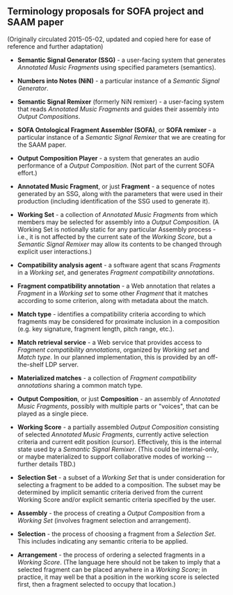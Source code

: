 ## Terminology proposals for SOFA project and SAAM paper

(Originally circulated 2015-05-02, updated and copied here for ease of reference and further adaptation) 

- **Semantic Signal Generator (SSG)** - a user-facing system that generates
_Annotated Music Fragments_ using specified parameters (semantics).

- **Numbers into Notes (NiN)** - a particular instance of a _Semantic Signal Generator_.

- **Semantic Signal Remixer** (formerly NiN remixer) - a user-facing system that reads _Annotated Music Fragments_ and guides their assembly into _Output Compositions_.

- **SOFA Ontological Fragment Assembler (SOFA)**, or **SOFA remixer** - a particular instance of a _Semantic Signal Remixer_ that we are creating for the SAAM paper.

- **Output Composition Player** - a system that generates an audio performance of a _Output Composition_. (Not part of the current SOFA effort.)

- **Annotated Music Fragment**, or just **Fragment** - a sequence of notes generated by an SSG, along with the parameters that were used in their production (including identification of the SSG used to generate it).

- **Working Set** - a collection of _Annotated Music Fragments_ from which members may be selected for assembly into a _Output Composition_.  (A Working Set is notionally static for any particular Assembly process - i.e., it is not affected by the current sate of the _Working Score_, but a _Semantic Signal Remixer_ may allow its contents to be changed through explicit user interactions.)

- **Compatibility analysis agent** - a software agent that scans _Fragments_ in a _Working set_, and generates _Fragment compatibility annotations_.

- **Fragment compatibility annotation** - a Web annotation that relates a _Fragment_ in a _Working set_ to some other _Fragment_ that it matches according to some criterion, along with metadata about the match.

- **Match type** - identifies a compatibility criteria according to which fragments may be considered for proximate inclusion in a composition (e.g. key signature, fragment length, pitch range, etc.).

- **Match retrieval service** - a Web service that provides access to _Fragment compatibility annotations_, organized by _Working set_ and _Match type_.  In our planned implementation, this is provided by an off-the-shelf LDP server.

- **Materialized matches** - a collection of _Fragment compatibility annotations_ sharing a common match type.

- **Output Composition**, or just **Composition** - an assembly of _Annotated Music Fragments_, possibly with multiple parts or "voices", that can be played as a single piece.

- **Working Score** - a partially assembled _Output Composition_ consisting of selected _Annotated Music Fragments_, currently active selection criteria and current edit position (cursor).  Effectively, this is the internal state used by a _Semantic Signal Remixer_. (This could be internal-only, or maybe materialized to support collaborative modes of working -- further details TBD.)

- **Selection Set** - a subset of a _Working Set_ that is under consideration for selecting a fragment to be added to a composition.  The subset may be determined by implicit semantic criteria derived from the current Working Score and/or explicit semantic criteria specified by the user.

- **Assembly** - the process of creating a _Output Composition_ from a _Working Set_ (involves fragment selection and arrangement).

- **Selection** - the process of choosing a fragment from a _Selection Set_.  This includes indicating any semantic criteria to be applied.

- **Arrangement** - the process of ordering a selected fragments in a _Working Score_. (The language here should not be taken to imply that a selected fragment can be placed anywhere in a _Working Score_;  in practice, it may well be that a position in the working score is selected first, then a fragment selected to occupy that location.)
